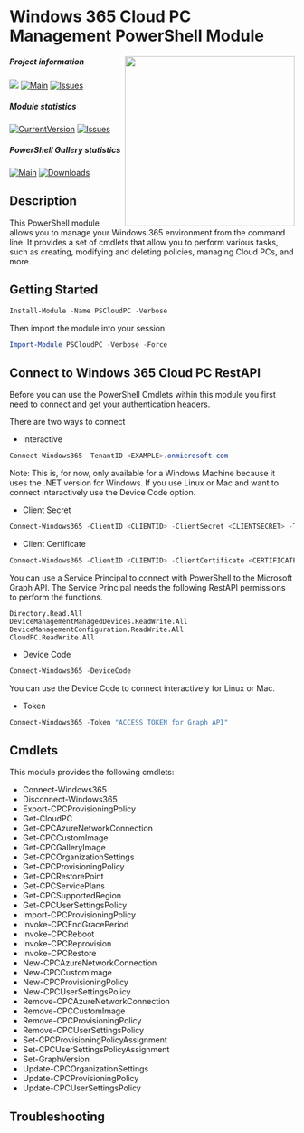 # Windows 365 Cloud PC Management PowerShell Module

<img align="right" width="300" height="300" src="https://github.com/Windows365Management/PSCloudPC/blob/main/PSCloudPC/Private/PSCloudPC_logo.png">

##### Project information
<a href="https://github.com/Windows365Management/PSCloudPC/contributors" alt="Contributors"><img src="https://img.shields.io/github/contributors/Windows365Management/PSCloudPC?style=for-the-badge" /></a>
<a href="https://github.com/Windows365Management/PSCloudPC/tree/main" target="_blank"><img src="https://img.shields.io/github/license/Windows365Management/PSCloudPC?style=for-the-badge" alt="Main"></a>
<a href="https://github.com/Windows365Management/PSCloudPC/issues" target="_blank"><img src="https://img.shields.io/github/issues/Windows365Management/PSCloudPC?style=for-the-badge" alt="Issues"></a>
##### Module statistics
<a href="https://github.com/Windows365Management/PSCloudPC" target="_blank"><img src="https://img.shields.io/github/v/release/Windows365Management/PSCloudPC?label=latest&style=for-the-badge" alt="CurrentVersion"></a>
<a href="https://github.com/Windows365Management/PSCloudPC" target="_blank"><img src="https://img.shields.io/badge/PowerShell-7.0-blue.svg?style=for-the-badge" alt="Issues"></a>




##### PowerShell Gallery statistics
<a href="https://www.powershellgallery.com/packages/PSCloudPC" target="_blank"><img src="https://img.shields.io/powershellgallery/v/PSCloudPC?style=for-the-badge" alt="Main"></a> <a href="https://www.powershellgallery.com/packages/PSCloudPC" target="_blank"><img src="https://img.shields.io/powershellgallery/dt/PSCloudPC?style=for-the-badge" alt="Downloads"></a>

## Description
This PowerShell module allows you to manage your Windows 365 environment from the command line. It provides a set of cmdlets that allow you to perform various tasks, such as creating, modifying and deleting policies, managing Cloud PCs, and more.

## Getting Started

```powershell
Install-Module -Name PSCloudPC -Verbose
```

Then import the module into your session

```powershell
Import-Module PSCloudPC -Verbose -Force
```

## Connect to Windows 365 Cloud PC RestAPI
Before you can use the PowerShell Cmdlets within this module you first need to connect and get your authentication headers.

There are two ways to connect

- Interactive
```powershell
Connect-Windows365 -TenantID <EXAMPLE>.onmicrosoft.com
```
Note: This is, for now, only available for a Windows Machine because it uses the .NET version for Windows. If you use Linux or Mac and want to connect interactively use the Device Code option.

- Client Secret
 ```powershell
Connect-Windows365 -ClientID <CLIENTID> -ClientSecret <CLIENTSECRET> -TenantID <Example>.onmicrosoft.com
```
- Client Certificate
 ```powershell
Connect-Windows365 -ClientID <CLIENTID> -ClientCertificate <CERTIFICATETHUMBPRINT> -TenantID <Example>.onmicrosoft.com
```
You can use a Service Principal to connect with PowerShell to the Microsoft Graph API. The Service Principal needs the following RestAPI permissions to perform the functions.
```
Directory.Read.All
DeviceManagementManagedDevices.ReadWrite.All
DeviceManagementConfiguration.ReadWrite.All
CloudPC.ReadWrite.All
```

- Device Code
```powershell
Connect-Windows365 -DeviceCode
```
You can use the Device Code to connect interactively for Linux or Mac.

- Token
```powershell
Connect-Windows365 -Token "ACCESS TOKEN for Graph API"
```

## Cmdlets
This module provides the following cmdlets:
- Connect-Windows365
- Disconnect-Windows365
- Export-CPCProvisioningPolicy
- Get-CloudPC
- Get-CPCAzureNetworkConnection
- Get-CPCCustomImage
- Get-CPCGalleryImage
- Get-CPCOrganizationSettings
- Get-CPCProvisioningPolicy
- Get-CPCRestorePoint
- Get-CPCServicePlans
- Get-CPCSupportedRegion
- Get-CPCUserSettingsPolicy
- Import-CPCProvisioningPolicy
- Invoke-CPCEndGracePeriod
- Invoke-CPCReboot
- Invoke-CPCReprovision
- Invoke-CPCRestore
- New-CPCAzureNetworkConnection
- New-CPCCustomImage
- New-CPCProvisioningPolicy
- New-CPCUserSettingsPolicy
- Remove-CPCAzureNetworkConnection
- Remove-CPCCustomImage
- Remove-CPCProvisioningPolicy
- Remove-CPCUserSettingsPolicy
- Set-CPCProvisioningPolicyAssignment
- Set-CPCUserSettingsPolicyAssignment
- Set-GraphVersion
- Update-CPCOrganizationSettings
- Update-CPCProvisioningPolicy
- Update-CPCUserSettingsPolicy


## Troubleshooting